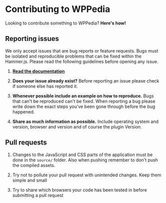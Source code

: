# Contributing to WPPedia

Looking to contribute something to WPPedia? **Here's how!**


## Reporting issues

We only accept issues that are bug reports or feature requests. Bugs must be
isolated and reproducible problems that can be fixed within the Hammer.js.
Please read the following guidelines before opening any issue.

1. [**Read the documentation**](https://hammerjs.github.io)

2. **Does your issue already exist?** Before reporting an issue please check if someone 
else has reported it.

3. **Whenever possible include an example on how to reproduce.** Bugs that can't be reproduced
can't be fixed. When reporting a bug please write down the exact steps you've been gone through
before the bug happened.

4. **Share as much information as possible.** Include operating system and
version, browser and version and of course the plugin Version.

## Pull requests

1. Changes to the JavaScript and CSS parts of the application must be done in the `source/` folder.
Also when pushing remember to don't push the compiled assets.

2. Try not to pollute your pull request with unintended changes. Keep them simple
and small

3. Try to share which browsers your code has been tested in before submitting a
pull request
